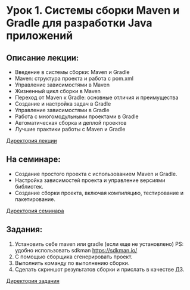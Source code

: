 # Урок 1. Системы сборки Maven и Gradle для разработки Java приложений

## Описание лекции:

- Введение в системы сборки: Maven и Gradle
- Maven: структура проекта и работа с pom.xml
- Управление зависимостями в Maven
- Жизненный цикл сборки в Maven
- Переход от Maven к Gradle: основные отличия и преимущества
- Создание и настройка задач в Gradle
- Управление зависимостями в Gradle
- Работа с многомодульными проектами в Gradle
- Автоматическая сборка и деплой проектов
- Лучшие практики работы с Maven и Gradle

[Директория лекции](https://github.com/MikhailAkulov/Spring_Framework/tree/main/Examples/Example_1/Lecture/)

## На семинаре:

- Создание простого проекта с использованием Maven и Gradle.
- Настройка зависимостей проекта и управление версиями библиотек.
- Создание сборки проекта, включая компиляцию, тестирование и пакетирование.

[Директория семинара](https://github.com/MikhailAkulov/Spring_Framework/tree/main/Examples/Example_1/Seminar)

## Задания:

1. Установить себе maven или gradle (если еще не установлено) PS: удобно использовать sdkman https://sdkman.io/
2. С помощью сборщика сгенерировать проект.
3. Выполнить команду по выполнению сборки.
4. Сделать скриншот результатов сборки и прислать в качестве ДЗ.

[Директория задания](https://github.com/MikhailAkulov/Spring_Framework/tree/main/Examples/Example_1/Tasks)
